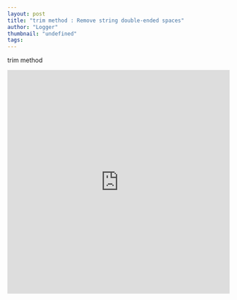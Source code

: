 ```yaml
---
layout: post
title: "trim method : Remove string double-ended spaces"
author: "Logger"
thumbnail: "undefined"
tags: 
---
```



trim method

<iframe allowfullscreen="true" allowpaymentrequest="true" allowtransparency="true" class="cp_embed_iframe " frameborder="0" height="507" width="100%" name="cp_embed_1" scrolling="no" src="https://codepen.io/jaehee/embed/jywZrW?height=507&amp;theme-id=19458&amp;slug-hash=jywZrW&amp;default-tab=js%2Cresult&amp;user=jaehee&amp;embed-version=2&amp;pen-title=%EB%AC%B8%EC%9E%90%EC%97%B4%20%EC%96%91%EB%81%9D%20%EA%B3%B5%EB%B0%B1%20%EC%A0%9C%EA%B1%B0&amp;name=cp_embed_1" style="width: 100%; overflow:hidden; display:block;" title="문자열 양끝 공백 제거" loading="lazy" id="cp_embed_jywZrW"></iframe>